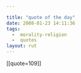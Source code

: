 ```yaml
---

title: "quote of the day"
date: 2008-01-23 14:11:36
tags:
  -  morality-religion
  -  quotes
layout: rut
---
```


[[quote=109]]

